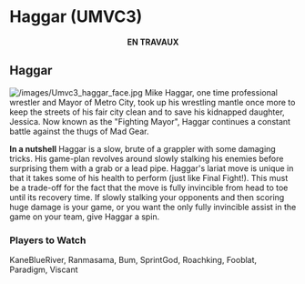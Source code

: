 # Haggar (UMVC3)

<center>

**EN TRAVAUX**

</center>

## Haggar

![](/images/Umvc3_haggar_face.jpg‎ "/images/Umvc3_haggar_face.jpg‎") Mike
Haggar, one time professional wrestler and Mayor of Metro City, took up
his wrestling mantle once more to keep the streets of his fair city
clean and to save his kidnapped daughter, Jessica. Now known as the
"Fighting Mayor", Haggar continues a constant battle against the thugs
of Mad Gear.

**In a nutshell** Haggar is a slow, brute of a grappler with some
damaging tricks. His game-plan revolves around slowly stalking his
enemies before surprising them with a grab or a lead pipe. Haggar's
lariat move is unique in that it takes some of his health to perform
(just like Final Fight!). This must be a trade-off for the fact that the
move is fully invincible from head to toe until its recovery time. If
slowly stalking your opponents and then scoring huge damage is your
game, or you want the only fully invincible assist in the game on your
team, give Haggar a spin.

### Players to Watch

KaneBlueRiver, Ranmasama, Bum, SprintGod, Roachking, Fooblat, Paradigm,
Viscant
